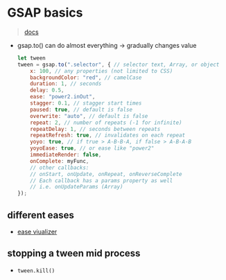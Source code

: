 # GSAP basics
> [docs](https://greensock.com/docs/v3)

- gsap.to() can do almost everything -> gradually changes value 
    ```js
    let tween
    tween = gsap.to(".selector", { // selector text, Array, or object
        x: 100, // any properties (not limited to CSS)
        backgroundColor: "red", // camelCase
        duration: 1, // seconds
        delay: 0.5,
        ease: "power2.inOut",
        stagger: 0.1, // stagger start times
        paused: true, // default is false
        overwrite: "auto", // default is false
        repeat: 2, // number of repeats (-1 for infinite)
        repeatDelay: 1, // seconds between repeats
        repeatRefresh: true, // invalidates on each repeat
        yoyo: true, // if true > A-B-B-A, if false > A-B-A-B
        yoyoEase: true, // or ease like "power2"
        immediateRender: false,
        onComplete: myFunc,
        // other callbacks: 
        // onStart, onUpdate, onRepeat, onReverseComplete
        // Each callback has a params property as well
        // i.e. onUpdateParams (Array)
    });
    ```

## different eases
- [ease viualizer](https://greensock.com/docs/v3/Eases)

## stopping a tween mid process
- `tween.kill()`